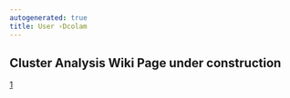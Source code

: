 ```yaml
---
autogenerated: true
title: User ›Dcolam
---
```


Cluster Analysis Wiki Page under construction
---------------------------------------------

[1](https://github.com/dcolam/Cluster-Analysis-Plugin)
